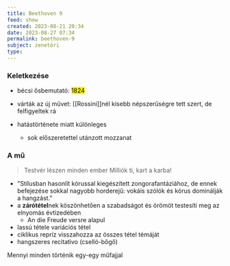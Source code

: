 ```yaml
---
title: Beethoven 9
feed: show
created: 2023-08-21 20:34
date: 2023-08-27 07:34
permalink: beethoven-9
subject: zenetöri
type: 
---
```


### Keletkezése
- bécsi ősbemutató: <mark>1824</mark>
- várták az új művet: [[Rossini]]nél kisebb népszerűségre tett szert, de felfigyeltek rá

- hatástörténete miatt különleges
	- sok előszeretettel utánzott mozzanat

### A mű
> Testvér lészen minden ember
> Milliók ti, kart a karba!

- "Stílusban hasonlít kórussal kiegészített zongorafantáziához, de ennek befejezése sokkal nagyobb horderejű: vokáis szólók és kórus dominálják a hangzást."
- a **zárótétel**nek köszönhetően a szabadságot és örömöt testesíti meg az elnyomás évtizedében
	- An die Freude versre alapul
- lassú tétele variációs tétel
- ciklikus repríz visszahozza az összes tétel témáját
- hangszeres recitativo (cselló-bőgő)

Mennyi minden történik egy-egy műfajjal